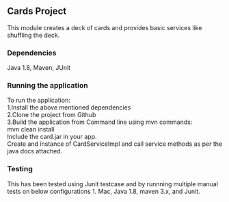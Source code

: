 <h2>Cards Project</h2>
This module creates a deck of cards and provides basic services like shuffling the deck.
<h3>Dependencies</h3>
Java 1.8,
Maven,
JUnit
<h3>Running the application</h3>
To run the application:<br> 
  1.Install the above mentioned dependencies<br> 
  2.Clone the project from Github<br> 
  3.Build the application from Command line using mvn commands:<br> 
    mvn clean install<br> 
  Include the card.jar in your app.<br> 
  Create and instance of CardServiceImpl and call service methods as per the java docs attached.
<h3>Testing</h3>
This has been tested using Junit testcase and by runnning multiple manual tests on below configurations
1. Mac, Java 1.8, maven 3.x, and Junit.
